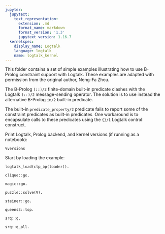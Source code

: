 ```yaml
---
jupyter:
  jupytext:
    text_representation:
      extension: .md
      format_name: markdown
      format_version: '1.3'
      jupytext_version: 1.16.7
  kernelspec:
    display_name: Logtalk
    language: logtalk
    name: logtalk_kernel
---
```


<!--
________________________________________________________________________

This file is part of Logtalk <https://logtalk.org/>  
SPDX-FileCopyrightText: 1998-2025 Paulo Moura <pmoura@logtalk.org>  
SPDX-License-Identifier: Apache-2.0

Licensed under the Apache License, Version 2.0 (the "License");
you may not use this file except in compliance with the License.
You may obtain a copy of the License at

    http://www.apache.org/licenses/LICENSE-2.0

Unless required by applicable law or agreed to in writing, software
distributed under the License is distributed on an "AS IS" BASIS,
WITHOUT WARRANTIES OR CONDITIONS OF ANY KIND, either express or implied.
See the License for the specific language governing permissions and
limitations under the License.
________________________________________________________________________
-->

This folder contains a set of simple examples illustrating how to use B-Prolog
constraint support with Logtalk. These examples are adapted with permission 
from the original author, Neng-Fa Zhou.

The B-Prolog `(::)/2` finite-domain built-in predicate clashes with the Logtalk 
`(::)/2` message-sending operator. The solution is to use instead the alternative
B-Prolog `in/2` built-in predicate.

The built-in `predicate_property/2` predicate fails to report some of the 
constraint predicates as built-in predicates. One workaround is to encapsulate
calls to these predicates using the `{}/1` Logtalk control construct.

Print Logtalk, Prolog backend, and kernel versions (if running as a notebook):

```logtalk
%versions
```

Start by loading the example:

```logtalk
logtalk_load(clp_bp(loader)).
```

```logtalk
clique::go.
```

<!--
clique(17)
clique(16)
clique(15)
clique(14)
clique(13)
clique(12)
clique(11)
clique(10)
clique(9)
clique(8)
clique(7)
clique(6)
clique(5)
{13,14,15,16,17}
cputime=447

true.
-->

```logtalk
magic::go.
```

<!--
[[2,6,38,41,42,43,3],[29,4,30,39,28,5,40],[22,32,24,33,31,17,16],[34,36,21,1,11,35,37],[19,25,44,15,47,13,12],[23,45,8,26,7,48,18],[46,27,10,20,9,14,49]]
execution time is 357milliseconds

true.
-->

```logtalk
puzzle::solve(V).
```

<!--
V = [9,5,6,7,1,0,8,2].
-->

```logtalk
steiner::go.
```

<!--
[{1,2,3},{1,4,5},{1,6,7},{1,8,9},{2,4,6},{2,5,8},{2,7,9},{3,4,9},{3,5,7},{3,6,8},{4,7,8},{5,6,9}]
cputime=80.
-->

```logtalk
queens3::top.
```

<!--
[1,3,5,56,53,4,61,7,52,70,55,81,6,82,50,57,8,63,58,77,83,49,9,40,65,72,47,64,59,10,54,51,75,67,41,43,18,11,28,89,62,74,48,69,33,17,12,66,73,34,38,42,68,91,31,19,13,96,93,86,90,79,71,95,60,76,20,14,78,2,84,94,87,36,30,88,35,45,21,15,92,85,80,27,22,46,44,39,37,29,24,26,16,23,25,32]

true.
-->

```logtalk
srq::q.
```

<!--
[[0,1,0,0,1,0,0,0,0,0],[0,0,1,1,0,1,0,1,0,0],[1,0,0,0,0,0,0,0,0,0],[0,0,0,0,0,0,0,0,0,1],[0,0,0,0,0,0,1,0,1,0]]
time : 2

true.
-->

```logtalk
srq::q_all.
```

<!--
[[0,1,0,0,1,0,0,0,0,0],[0,0,1,1,0,1,0,1,0,0],[1,0,0,0,0,0,0,0,0,0],[0,0,0,0,0,0,0,0,0,1],[0,0,0,0,0,0,1,0,1,0]]

no more solutions time all: 2

true.
-->

